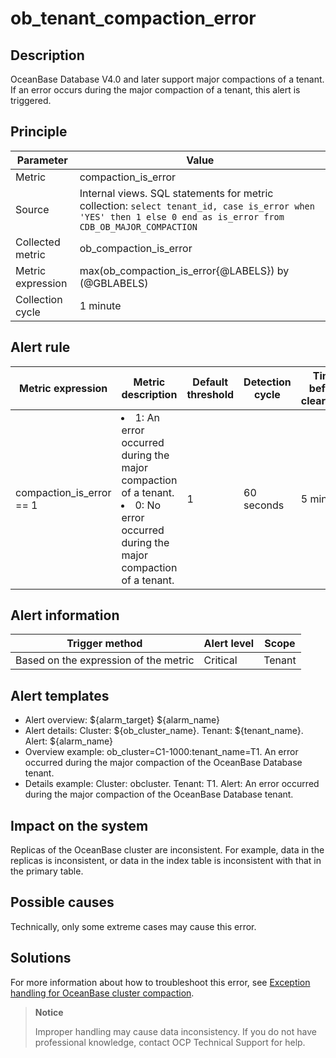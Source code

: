 # ob_tenant_compaction_error

## Description

OceanBase Database V4.0 and later support major compactions of a tenant. If an error occurs during the major compaction of a tenant, this alert is triggered.

## Principle

| Parameter | Value |
| --- | --- |
| Metric | compaction_is_error |
| Source | Internal views. SQL statements for metric collection: ```select tenant_id, case is_error when 'YES' then 1 else 0 end as is_error from CDB_OB_MAJOR_COMPACTION``` |
| Collected metric | ob_compaction_is_error |
| Metric expression | max(ob_compaction_is_error{@LABELS}) by (@GBLABELS) |
| Collection cycle | 1 minute |

## Alert rule

| Metric expression | Metric description | Default threshold | Detection cycle | Time before clearance |
| --- | --- | --- | --- | --- |
| compaction_is_error == 1 | <li>1: An error occurred during the major compaction of a tenant.</li><li> 0: No error occurred during the major compaction of a tenant.</li> | 1 | 60 seconds | 5 minutes |

## Alert information

| Trigger method | Alert level | Scope |
| --- | --- | --- |
| Based on the expression of the metric | Critical | Tenant |

## Alert templates

* Alert overview: ${alarm_target} ${alarm_name}
* Alert details: Cluster: ${ob_cluster_name}. Tenant: ${tenant_name}. Alert: ${alarm_name}
* Overview example: ob_cluster=C1-1000:tenant_name=T1. An error occurred during the major compaction of the OceanBase Database tenant.
* Details example: Cluster: obcluster. Tenant: T1. Alert: An error occurred during the major compaction of the OceanBase Database tenant.

## Impact on the system

Replicas of the OceanBase cluster are inconsistent. For example, data in the replicas is inconsistent, or data in the index table is inconsistent with that in the primary table.

## Possible causes

Technically, only some extreme cases may cause this error.

## Solutions

For more information about how to troubleshoot this error, see [Exception handling for OceanBase cluster compaction](../5.appendix/3.exception-handling-for-oceanbase-cluster-compaction.md).

> **Notice**
>
> Improper handling may cause data inconsistency. If you do not have professional knowledge, contact OCP Technical Support for help.
